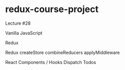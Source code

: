 # redux-course-project
 
Lecture #28

Vanilla JavaScript

Redux

Redux createStore combineReducers applyMiddleware

React Components / Hooks Dispatch Todos